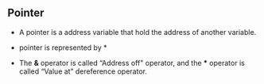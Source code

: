 ## Pointer

- A pointer is a address variable that hold the address of another variable.

- pointer is represented by \*

- The **&** operator is called “Address off" operator, and the **\*** operator is called “Value at” dereference operator.
